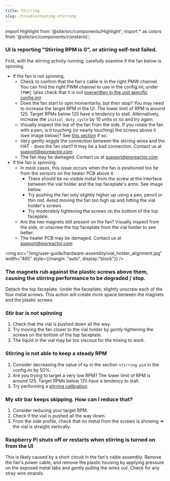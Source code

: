 ```yaml
---
title: Stirring
slug: /troubleshooting-stirring
---
```


import Highlight from '@site/src/components/Highlight';
import * as colors from '@site/src/components/constants';


### UI is reporting "Stirring RPM is 0", or stirring self-test failed.

First, with the stirring activity running, carefully examine if the fan below is spinning.
 - If the fan is not spinning,
    - Check to confirm that the fan's cable is in the right PMW channel. You can find the right PWM channel to use in the config.ini, under `[PWM]` (also check that it is not [overwritten in the unit specific config.ini](https://docs.pioreactor.com/user-guide/configuration#how-configuration-works-across-pioreactors))
    - Does the fan start to spin momentarily, but then stop? You may need to increase the target RPM in the UI. The lower limit of RPM is around 125. Target RPMs below 125 have a tendency to stall. Alternatively, increase the `initial_duty_cycle` by 10 units or so and try again.
    - Visually inspect the top of the fan from the side. If you rotate the fan with a pen, is it touching (or nearly touching) the <Highlight color={colors.magenta}>screws above it</Highlight> (see image below)? See [this section](/user-guide/troubleshooting-stirring#the-magnets-rub-against-the-plastic-screws-above-them-causing-the-stirring-performance-to-be-degraded--stop) if so.
    - Very gently wiggle the connection between the stirring wires and the HAT - does the fan start? It may be a bad connection. Contact us at support@pioreactor.com
    - The fan may be damaged. Contact us at support@pioreactor.com
- If the fan is spinning:
    - In most cases, this issue occurs when the fan is positioned too far from the sensors on the heater PCB above it.
       - There should be no visible metal from the screw at the <Highlight color={colors.blue}>interface between the vial holder and the top faceplate's arms</Highlight>. See image below.
       - Try pushing the fan only slightly higher up using a pen, pencil or thin rod. Avoid moving the fan _too_ high up and hitting the <Highlight color={colors.magenta}>vial holder's screws</Highlight>.
       - Try _moderately_ tightening the screws on the bottom of the top faceplate.
    - Are the two magnets still present on the fan? Visually inspect from the side, or unscrew the top faceplate from the vial holder to see better.
    - The heater PCB may be damaged. Contact us at support@pioreactor.com


<img src="/img/user-guide/hardware-assembly/vial_holder_alignment.jpg" width="465" style={{margin: "auto", display:"block"}} />

### The magnets rub against the plastic screws above them, causing the stirring performance to be degraded / stop.

Detach the top faceplate. Under the faceplate, slightly unscrew each of the four metal screws. This action will create more space between the magnets and the plastic screws.

### Stir bar is not spinning

1. Check that the vial is pushed down all the way.
2. Try moving the fan closer to the vial holder by _gently_ tightening the screws on the bottom of the top faceplate.
2. The liquid in the vial may be too viscous for the mixing to work.

### Stirring is not able to keep a steady RPM

1. Consider decreasing the value of `Kp` in the section `stirring.pid` in the config.ini by 50%.
2. Are you trying to target a very low RPM? The lower limit of RPM is around 125. Target RPMs below 125 have a tendency to stall.
3. Try performing a [stirring calibration](/user-guide/hardware-calibrations#stirring-calibration-optional).


### My stir bar keeps skipping. How can I reduce that?

1. Consider reducing your target RPM.
2. Check if the vial is pushed all the way down.
3. From the side profile, check that no metal from the screws is showing ⇒ the vial is straight vertically.


### Raspberry Pi shuts off or restarts when stirring is turned on from the UI

This is likely caused by a short circuit in the fan's cable assembly. Remove the fan's power cable, and remove the plastic housing by applying pressure on the exposed metal tabs and gently pulling the wires out. Check for any stray wire strands.

